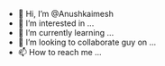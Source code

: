 - 👋 Hi, I’m @Anushkaimesh
- 👀 I’m interested in ...
- 🌱 I’m currently learning ...
- 💞️ I’m looking to collaborate guy on ...
- 📫 How to reach me ...

<!---
Anushkaimesh/Anushkaimesh is a ✨ special ✨ repository because its `README.md` (this file) appears on your GitHub profile.
You can click the Preview link to take a look at your changes.
--->
